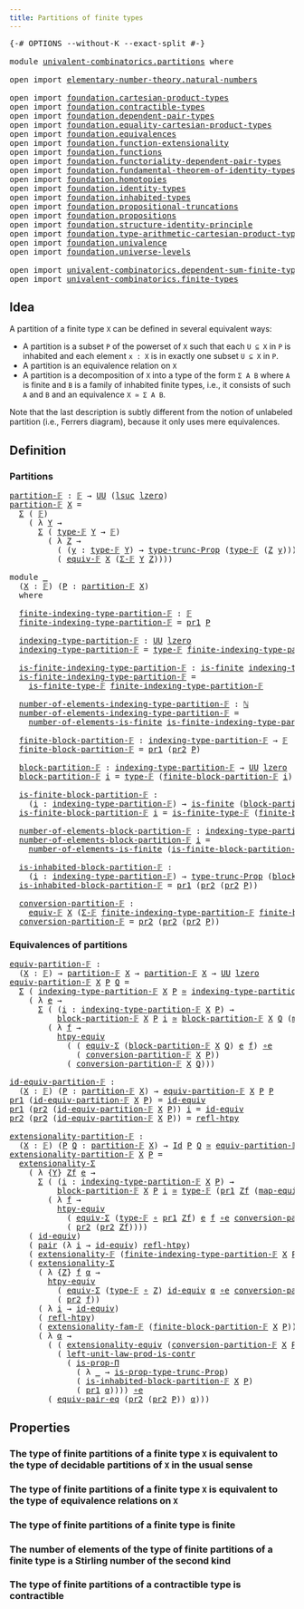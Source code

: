 ```yaml
---
title: Partitions of finite types
---
```


<pre class="Agda"><a id="52" class="Symbol">{-#</a> <a id="56" class="Keyword">OPTIONS</a> <a id="64" class="Pragma">--without-K</a> <a id="76" class="Pragma">--exact-split</a> <a id="90" class="Symbol">#-}</a>

<a id="95" class="Keyword">module</a> <a id="102" href="univalent-combinatorics.partitions.html" class="Module">univalent-combinatorics.partitions</a> <a id="137" class="Keyword">where</a>

<a id="144" class="Keyword">open</a> <a id="149" class="Keyword">import</a> <a id="156" href="elementary-number-theory.natural-numbers.html" class="Module">elementary-number-theory.natural-numbers</a>

<a id="198" class="Keyword">open</a> <a id="203" class="Keyword">import</a> <a id="210" href="foundation.cartesian-product-types.html" class="Module">foundation.cartesian-product-types</a>
<a id="245" class="Keyword">open</a> <a id="250" class="Keyword">import</a> <a id="257" href="foundation.contractible-types.html" class="Module">foundation.contractible-types</a>
<a id="287" class="Keyword">open</a> <a id="292" class="Keyword">import</a> <a id="299" href="foundation.dependent-pair-types.html" class="Module">foundation.dependent-pair-types</a>
<a id="331" class="Keyword">open</a> <a id="336" class="Keyword">import</a> <a id="343" href="foundation.equality-cartesian-product-types.html" class="Module">foundation.equality-cartesian-product-types</a>
<a id="387" class="Keyword">open</a> <a id="392" class="Keyword">import</a> <a id="399" href="foundation.equivalences.html" class="Module">foundation.equivalences</a>
<a id="423" class="Keyword">open</a> <a id="428" class="Keyword">import</a> <a id="435" href="foundation.function-extensionality.html" class="Module">foundation.function-extensionality</a>
<a id="470" class="Keyword">open</a> <a id="475" class="Keyword">import</a> <a id="482" href="foundation.functions.html" class="Module">foundation.functions</a>
<a id="503" class="Keyword">open</a> <a id="508" class="Keyword">import</a> <a id="515" href="foundation.functoriality-dependent-pair-types.html" class="Module">foundation.functoriality-dependent-pair-types</a>
<a id="561" class="Keyword">open</a> <a id="566" class="Keyword">import</a> <a id="573" href="foundation.fundamental-theorem-of-identity-types.html" class="Module">foundation.fundamental-theorem-of-identity-types</a>
<a id="622" class="Keyword">open</a> <a id="627" class="Keyword">import</a> <a id="634" href="foundation.homotopies.html" class="Module">foundation.homotopies</a>
<a id="656" class="Keyword">open</a> <a id="661" class="Keyword">import</a> <a id="668" href="foundation.identity-types.html" class="Module">foundation.identity-types</a>
<a id="694" class="Keyword">open</a> <a id="699" class="Keyword">import</a> <a id="706" href="foundation.inhabited-types.html" class="Module">foundation.inhabited-types</a>
<a id="733" class="Keyword">open</a> <a id="738" class="Keyword">import</a> <a id="745" href="foundation.propositional-truncations.html" class="Module">foundation.propositional-truncations</a>
<a id="782" class="Keyword">open</a> <a id="787" class="Keyword">import</a> <a id="794" href="foundation.propositions.html" class="Module">foundation.propositions</a>
<a id="818" class="Keyword">open</a> <a id="823" class="Keyword">import</a> <a id="830" href="foundation.structure-identity-principle.html" class="Module">foundation.structure-identity-principle</a>
<a id="870" class="Keyword">open</a> <a id="875" class="Keyword">import</a> <a id="882" href="foundation.type-arithmetic-cartesian-product-types.html" class="Module">foundation.type-arithmetic-cartesian-product-types</a>
<a id="933" class="Keyword">open</a> <a id="938" class="Keyword">import</a> <a id="945" href="foundation.univalence.html" class="Module">foundation.univalence</a>
<a id="967" class="Keyword">open</a> <a id="972" class="Keyword">import</a> <a id="979" href="foundation.universe-levels.html" class="Module">foundation.universe-levels</a>

<a id="1007" class="Keyword">open</a> <a id="1012" class="Keyword">import</a> <a id="1019" href="univalent-combinatorics.dependent-sum-finite-types.html" class="Module">univalent-combinatorics.dependent-sum-finite-types</a>
<a id="1070" class="Keyword">open</a> <a id="1075" class="Keyword">import</a> <a id="1082" href="univalent-combinatorics.finite-types.html" class="Module">univalent-combinatorics.finite-types</a>
</pre>
## Idea

A partition of a finite type `X` can be defined in several equivalent ways:

- A partition is a subset `P` of the powerset of `X` such that each `U ⊆ X` in `P` is inhabited and each element `x : X` is in exactly one subset `U ⊆ X` in `P`.
- A partition is an equivalence relation on `X`
- A partition is a decomposition of `X` into a type of the form `Σ A B` where `A` is finite and `B` is a family of inhabited finite types, i.e., it consists of such `A` and `B` and an equivalence `X ≃ Σ A B`.

Note that the last description is subtly different from the notion of unlabeled partition (i.e., Ferrers diagram), because it only uses mere equivalences.

## Definition

### Partitions

<pre class="Agda"><a id="partition-𝔽"></a><a id="1825" href="univalent-combinatorics.partitions.html#1825" class="Function">partition-𝔽</a> <a id="1837" class="Symbol">:</a> <a id="1839" href="univalent-combinatorics.finite-types.html#4639" class="Function">𝔽</a> <a id="1841" class="Symbol">→</a> <a id="1843" href="foundation-core.universe-levels.html#222" class="Primitive">UU</a> <a id="1846" class="Symbol">(</a><a id="1847" href="Agda.Primitive.html#780" class="Primitive">lsuc</a> <a id="1852" href="Agda.Primitive.html#764" class="Primitive">lzero</a><a id="1857" class="Symbol">)</a>
<a id="1859" href="univalent-combinatorics.partitions.html#1825" class="Function">partition-𝔽</a> <a id="1871" href="univalent-combinatorics.partitions.html#1871" class="Bound">X</a> <a id="1873" class="Symbol">=</a>
  <a id="1877" href="foundation-core.dependent-pair-types.html#502" class="Record">Σ</a> <a id="1879" class="Symbol">(</a> <a id="1881" href="univalent-combinatorics.finite-types.html#4639" class="Function">𝔽</a><a id="1882" class="Symbol">)</a>
    <a id="1888" class="Symbol">(</a> <a id="1890" class="Symbol">λ</a> <a id="1892" href="univalent-combinatorics.partitions.html#1892" class="Bound">Y</a> <a id="1894" class="Symbol">→</a>
      <a id="1902" href="foundation-core.dependent-pair-types.html#502" class="Record">Σ</a> <a id="1904" class="Symbol">(</a> <a id="1906" href="univalent-combinatorics.finite-types.html#4687" class="Function">type-𝔽</a> <a id="1913" href="univalent-combinatorics.partitions.html#1892" class="Bound">Y</a> <a id="1915" class="Symbol">→</a> <a id="1917" href="univalent-combinatorics.finite-types.html#4639" class="Function">𝔽</a><a id="1918" class="Symbol">)</a>
        <a id="1928" class="Symbol">(</a> <a id="1930" class="Symbol">λ</a> <a id="1932" href="univalent-combinatorics.partitions.html#1932" class="Bound">Z</a> <a id="1934" class="Symbol">→</a>
          <a id="1946" class="Symbol">(</a> <a id="1948" class="Symbol">(</a><a id="1949" href="univalent-combinatorics.partitions.html#1949" class="Bound">y</a> <a id="1951" class="Symbol">:</a> <a id="1953" href="univalent-combinatorics.finite-types.html#4687" class="Function">type-𝔽</a> <a id="1960" href="univalent-combinatorics.partitions.html#1892" class="Bound">Y</a><a id="1961" class="Symbol">)</a> <a id="1963" class="Symbol">→</a> <a id="1965" href="foundation.propositional-truncations.html#2012" class="Function">type-trunc-Prop</a> <a id="1981" class="Symbol">(</a><a id="1982" href="univalent-combinatorics.finite-types.html#4687" class="Function">type-𝔽</a> <a id="1989" class="Symbol">(</a><a id="1990" href="univalent-combinatorics.partitions.html#1932" class="Bound">Z</a> <a id="1992" href="univalent-combinatorics.partitions.html#1949" class="Bound">y</a><a id="1993" class="Symbol">)))</a> <a id="1997" href="foundation-core.cartesian-product-types.html#577" class="Function Operator">×</a>
          <a id="2009" class="Symbol">(</a> <a id="2011" href="univalent-combinatorics.finite-types.html#18789" class="Function">equiv-𝔽</a> <a id="2019" href="univalent-combinatorics.partitions.html#1871" class="Bound">X</a> <a id="2021" class="Symbol">(</a><a id="2022" href="univalent-combinatorics.dependent-sum-finite-types.html#2962" class="Function">Σ-𝔽</a> <a id="2026" href="univalent-combinatorics.partitions.html#1892" class="Bound">Y</a> <a id="2028" href="univalent-combinatorics.partitions.html#1932" class="Bound">Z</a><a id="2029" class="Symbol">))))</a>

<a id="2035" class="Keyword">module</a> <a id="2042" href="univalent-combinatorics.partitions.html#2042" class="Module">_</a>
  <a id="2046" class="Symbol">(</a><a id="2047" href="univalent-combinatorics.partitions.html#2047" class="Bound">X</a> <a id="2049" class="Symbol">:</a> <a id="2051" href="univalent-combinatorics.finite-types.html#4639" class="Function">𝔽</a><a id="2052" class="Symbol">)</a> <a id="2054" class="Symbol">(</a><a id="2055" href="univalent-combinatorics.partitions.html#2055" class="Bound">P</a> <a id="2057" class="Symbol">:</a> <a id="2059" href="univalent-combinatorics.partitions.html#1825" class="Function">partition-𝔽</a> <a id="2071" href="univalent-combinatorics.partitions.html#2047" class="Bound">X</a><a id="2072" class="Symbol">)</a>
  <a id="2076" class="Keyword">where</a>

  <a id="2085" href="univalent-combinatorics.partitions.html#2085" class="Function">finite-indexing-type-partition-𝔽</a> <a id="2118" class="Symbol">:</a> <a id="2120" href="univalent-combinatorics.finite-types.html#4639" class="Function">𝔽</a>
  <a id="2124" href="univalent-combinatorics.partitions.html#2085" class="Function">finite-indexing-type-partition-𝔽</a> <a id="2157" class="Symbol">=</a> <a id="2159" href="foundation-core.dependent-pair-types.html#592" class="Field">pr1</a> <a id="2163" href="univalent-combinatorics.partitions.html#2055" class="Bound">P</a>

  <a id="2168" href="univalent-combinatorics.partitions.html#2168" class="Function">indexing-type-partition-𝔽</a> <a id="2194" class="Symbol">:</a> <a id="2196" href="foundation-core.universe-levels.html#222" class="Primitive">UU</a> <a id="2199" href="Agda.Primitive.html#764" class="Primitive">lzero</a>
  <a id="2207" href="univalent-combinatorics.partitions.html#2168" class="Function">indexing-type-partition-𝔽</a> <a id="2233" class="Symbol">=</a> <a id="2235" href="univalent-combinatorics.finite-types.html#4687" class="Function">type-𝔽</a> <a id="2242" href="univalent-combinatorics.partitions.html#2085" class="Function">finite-indexing-type-partition-𝔽</a>

  <a id="2278" href="univalent-combinatorics.partitions.html#2278" class="Function">is-finite-indexing-type-partition-𝔽</a> <a id="2314" class="Symbol">:</a> <a id="2316" href="univalent-combinatorics.finite-types.html#4248" class="Function">is-finite</a> <a id="2326" href="univalent-combinatorics.partitions.html#2168" class="Function">indexing-type-partition-𝔽</a>
  <a id="2354" href="univalent-combinatorics.partitions.html#2278" class="Function">is-finite-indexing-type-partition-𝔽</a> <a id="2390" class="Symbol">=</a>
    <a id="2396" href="univalent-combinatorics.finite-types.html#4738" class="Function">is-finite-type-𝔽</a> <a id="2413" href="univalent-combinatorics.partitions.html#2085" class="Function">finite-indexing-type-partition-𝔽</a>

  <a id="2449" href="univalent-combinatorics.partitions.html#2449" class="Function">number-of-elements-indexing-type-partition-𝔽</a> <a id="2494" class="Symbol">:</a> <a id="2496" href="elementary-number-theory.natural-numbers.html#1444" class="Datatype">ℕ</a>
  <a id="2500" href="univalent-combinatorics.partitions.html#2449" class="Function">number-of-elements-indexing-type-partition-𝔽</a> <a id="2545" class="Symbol">=</a>
    <a id="2551" href="univalent-combinatorics.finite-types.html#13497" class="Function">number-of-elements-is-finite</a> <a id="2580" href="univalent-combinatorics.partitions.html#2278" class="Function">is-finite-indexing-type-partition-𝔽</a>

  <a id="2619" href="univalent-combinatorics.partitions.html#2619" class="Function">finite-block-partition-𝔽</a> <a id="2644" class="Symbol">:</a> <a id="2646" href="univalent-combinatorics.partitions.html#2168" class="Function">indexing-type-partition-𝔽</a> <a id="2672" class="Symbol">→</a> <a id="2674" href="univalent-combinatorics.finite-types.html#4639" class="Function">𝔽</a>
  <a id="2678" href="univalent-combinatorics.partitions.html#2619" class="Function">finite-block-partition-𝔽</a> <a id="2703" class="Symbol">=</a> <a id="2705" href="foundation-core.dependent-pair-types.html#592" class="Field">pr1</a> <a id="2709" class="Symbol">(</a><a id="2710" href="foundation-core.dependent-pair-types.html#604" class="Field">pr2</a> <a id="2714" href="univalent-combinatorics.partitions.html#2055" class="Bound">P</a><a id="2715" class="Symbol">)</a>

  <a id="2720" href="univalent-combinatorics.partitions.html#2720" class="Function">block-partition-𝔽</a> <a id="2738" class="Symbol">:</a> <a id="2740" href="univalent-combinatorics.partitions.html#2168" class="Function">indexing-type-partition-𝔽</a> <a id="2766" class="Symbol">→</a> <a id="2768" href="foundation-core.universe-levels.html#222" class="Primitive">UU</a> <a id="2771" href="Agda.Primitive.html#764" class="Primitive">lzero</a>
  <a id="2779" href="univalent-combinatorics.partitions.html#2720" class="Function">block-partition-𝔽</a> <a id="2797" href="univalent-combinatorics.partitions.html#2797" class="Bound">i</a> <a id="2799" class="Symbol">=</a> <a id="2801" href="univalent-combinatorics.finite-types.html#4687" class="Function">type-𝔽</a> <a id="2808" class="Symbol">(</a><a id="2809" href="univalent-combinatorics.partitions.html#2619" class="Function">finite-block-partition-𝔽</a> <a id="2834" href="univalent-combinatorics.partitions.html#2797" class="Bound">i</a><a id="2835" class="Symbol">)</a>

  <a id="2840" href="univalent-combinatorics.partitions.html#2840" class="Function">is-finite-block-partition-𝔽</a> <a id="2868" class="Symbol">:</a>
    <a id="2874" class="Symbol">(</a><a id="2875" href="univalent-combinatorics.partitions.html#2875" class="Bound">i</a> <a id="2877" class="Symbol">:</a> <a id="2879" href="univalent-combinatorics.partitions.html#2168" class="Function">indexing-type-partition-𝔽</a><a id="2904" class="Symbol">)</a> <a id="2906" class="Symbol">→</a> <a id="2908" href="univalent-combinatorics.finite-types.html#4248" class="Function">is-finite</a> <a id="2918" class="Symbol">(</a><a id="2919" href="univalent-combinatorics.partitions.html#2720" class="Function">block-partition-𝔽</a> <a id="2937" href="univalent-combinatorics.partitions.html#2875" class="Bound">i</a><a id="2938" class="Symbol">)</a>
  <a id="2942" href="univalent-combinatorics.partitions.html#2840" class="Function">is-finite-block-partition-𝔽</a> <a id="2970" href="univalent-combinatorics.partitions.html#2970" class="Bound">i</a> <a id="2972" class="Symbol">=</a> <a id="2974" href="univalent-combinatorics.finite-types.html#4738" class="Function">is-finite-type-𝔽</a> <a id="2991" class="Symbol">(</a><a id="2992" href="univalent-combinatorics.partitions.html#2619" class="Function">finite-block-partition-𝔽</a> <a id="3017" href="univalent-combinatorics.partitions.html#2970" class="Bound">i</a><a id="3018" class="Symbol">)</a>

  <a id="3023" href="univalent-combinatorics.partitions.html#3023" class="Function">number-of-elements-block-partition-𝔽</a> <a id="3060" class="Symbol">:</a> <a id="3062" href="univalent-combinatorics.partitions.html#2168" class="Function">indexing-type-partition-𝔽</a> <a id="3088" class="Symbol">→</a> <a id="3090" href="elementary-number-theory.natural-numbers.html#1444" class="Datatype">ℕ</a>
  <a id="3094" href="univalent-combinatorics.partitions.html#3023" class="Function">number-of-elements-block-partition-𝔽</a> <a id="3131" href="univalent-combinatorics.partitions.html#3131" class="Bound">i</a> <a id="3133" class="Symbol">=</a>
    <a id="3139" href="univalent-combinatorics.finite-types.html#13497" class="Function">number-of-elements-is-finite</a> <a id="3168" class="Symbol">(</a><a id="3169" href="univalent-combinatorics.partitions.html#2840" class="Function">is-finite-block-partition-𝔽</a> <a id="3197" href="univalent-combinatorics.partitions.html#3131" class="Bound">i</a><a id="3198" class="Symbol">)</a>

  <a id="3203" href="univalent-combinatorics.partitions.html#3203" class="Function">is-inhabited-block-partition-𝔽</a> <a id="3234" class="Symbol">:</a>
    <a id="3240" class="Symbol">(</a><a id="3241" href="univalent-combinatorics.partitions.html#3241" class="Bound">i</a> <a id="3243" class="Symbol">:</a> <a id="3245" href="univalent-combinatorics.partitions.html#2168" class="Function">indexing-type-partition-𝔽</a><a id="3270" class="Symbol">)</a> <a id="3272" class="Symbol">→</a> <a id="3274" href="foundation.propositional-truncations.html#2012" class="Function">type-trunc-Prop</a> <a id="3290" class="Symbol">(</a><a id="3291" href="univalent-combinatorics.partitions.html#2720" class="Function">block-partition-𝔽</a> <a id="3309" href="univalent-combinatorics.partitions.html#3241" class="Bound">i</a><a id="3310" class="Symbol">)</a>
  <a id="3314" href="univalent-combinatorics.partitions.html#3203" class="Function">is-inhabited-block-partition-𝔽</a> <a id="3345" class="Symbol">=</a> <a id="3347" href="foundation-core.dependent-pair-types.html#592" class="Field">pr1</a> <a id="3351" class="Symbol">(</a><a id="3352" href="foundation-core.dependent-pair-types.html#604" class="Field">pr2</a> <a id="3356" class="Symbol">(</a><a id="3357" href="foundation-core.dependent-pair-types.html#604" class="Field">pr2</a> <a id="3361" href="univalent-combinatorics.partitions.html#2055" class="Bound">P</a><a id="3362" class="Symbol">))</a>

  <a id="3368" href="univalent-combinatorics.partitions.html#3368" class="Function">conversion-partition-𝔽</a> <a id="3391" class="Symbol">:</a>
    <a id="3397" href="univalent-combinatorics.finite-types.html#18789" class="Function">equiv-𝔽</a> <a id="3405" href="univalent-combinatorics.partitions.html#2047" class="Bound">X</a> <a id="3407" class="Symbol">(</a><a id="3408" href="univalent-combinatorics.dependent-sum-finite-types.html#2962" class="Function">Σ-𝔽</a> <a id="3412" href="univalent-combinatorics.partitions.html#2085" class="Function">finite-indexing-type-partition-𝔽</a> <a id="3445" href="univalent-combinatorics.partitions.html#2619" class="Function">finite-block-partition-𝔽</a><a id="3469" class="Symbol">)</a>
  <a id="3473" href="univalent-combinatorics.partitions.html#3368" class="Function">conversion-partition-𝔽</a> <a id="3496" class="Symbol">=</a> <a id="3498" href="foundation-core.dependent-pair-types.html#604" class="Field">pr2</a> <a id="3502" class="Symbol">(</a><a id="3503" href="foundation-core.dependent-pair-types.html#604" class="Field">pr2</a> <a id="3507" class="Symbol">(</a><a id="3508" href="foundation-core.dependent-pair-types.html#604" class="Field">pr2</a> <a id="3512" href="univalent-combinatorics.partitions.html#2055" class="Bound">P</a><a id="3513" class="Symbol">))</a>
</pre>
### Equivalences of partitions

<pre class="Agda"><a id="equiv-partition-𝔽"></a><a id="3561" href="univalent-combinatorics.partitions.html#3561" class="Function">equiv-partition-𝔽</a> <a id="3579" class="Symbol">:</a>
  <a id="3583" class="Symbol">(</a><a id="3584" href="univalent-combinatorics.partitions.html#3584" class="Bound">X</a> <a id="3586" class="Symbol">:</a> <a id="3588" href="univalent-combinatorics.finite-types.html#4639" class="Function">𝔽</a><a id="3589" class="Symbol">)</a> <a id="3591" class="Symbol">→</a> <a id="3593" href="univalent-combinatorics.partitions.html#1825" class="Function">partition-𝔽</a> <a id="3605" href="univalent-combinatorics.partitions.html#3584" class="Bound">X</a> <a id="3607" class="Symbol">→</a> <a id="3609" href="univalent-combinatorics.partitions.html#1825" class="Function">partition-𝔽</a> <a id="3621" href="univalent-combinatorics.partitions.html#3584" class="Bound">X</a> <a id="3623" class="Symbol">→</a> <a id="3625" href="foundation-core.universe-levels.html#222" class="Primitive">UU</a> <a id="3628" href="Agda.Primitive.html#764" class="Primitive">lzero</a>
<a id="3634" href="univalent-combinatorics.partitions.html#3561" class="Function">equiv-partition-𝔽</a> <a id="3652" href="univalent-combinatorics.partitions.html#3652" class="Bound">X</a> <a id="3654" href="univalent-combinatorics.partitions.html#3654" class="Bound">P</a> <a id="3656" href="univalent-combinatorics.partitions.html#3656" class="Bound">Q</a> <a id="3658" class="Symbol">=</a>
  <a id="3662" href="foundation-core.dependent-pair-types.html#502" class="Record">Σ</a> <a id="3664" class="Symbol">(</a> <a id="3666" href="univalent-combinatorics.partitions.html#2168" class="Function">indexing-type-partition-𝔽</a> <a id="3692" href="univalent-combinatorics.partitions.html#3652" class="Bound">X</a> <a id="3694" href="univalent-combinatorics.partitions.html#3654" class="Bound">P</a> <a id="3696" href="foundation-core.equivalences.html#1607" class="Function Operator">≃</a> <a id="3698" href="univalent-combinatorics.partitions.html#2168" class="Function">indexing-type-partition-𝔽</a> <a id="3724" href="univalent-combinatorics.partitions.html#3652" class="Bound">X</a> <a id="3726" href="univalent-combinatorics.partitions.html#3656" class="Bound">Q</a><a id="3727" class="Symbol">)</a>
    <a id="3733" class="Symbol">(</a> <a id="3735" class="Symbol">λ</a> <a id="3737" href="univalent-combinatorics.partitions.html#3737" class="Bound">e</a> <a id="3739" class="Symbol">→</a>
      <a id="3747" href="foundation-core.dependent-pair-types.html#502" class="Record">Σ</a> <a id="3749" class="Symbol">(</a> <a id="3751" class="Symbol">(</a><a id="3752" href="univalent-combinatorics.partitions.html#3752" class="Bound">i</a> <a id="3754" class="Symbol">:</a> <a id="3756" href="univalent-combinatorics.partitions.html#2168" class="Function">indexing-type-partition-𝔽</a> <a id="3782" href="univalent-combinatorics.partitions.html#3652" class="Bound">X</a> <a id="3784" href="univalent-combinatorics.partitions.html#3654" class="Bound">P</a><a id="3785" class="Symbol">)</a> <a id="3787" class="Symbol">→</a>
          <a id="3799" href="univalent-combinatorics.partitions.html#2720" class="Function">block-partition-𝔽</a> <a id="3817" href="univalent-combinatorics.partitions.html#3652" class="Bound">X</a> <a id="3819" href="univalent-combinatorics.partitions.html#3654" class="Bound">P</a> <a id="3821" href="univalent-combinatorics.partitions.html#3752" class="Bound">i</a> <a id="3823" href="foundation-core.equivalences.html#1607" class="Function Operator">≃</a> <a id="3825" href="univalent-combinatorics.partitions.html#2720" class="Function">block-partition-𝔽</a> <a id="3843" href="univalent-combinatorics.partitions.html#3652" class="Bound">X</a> <a id="3845" href="univalent-combinatorics.partitions.html#3656" class="Bound">Q</a> <a id="3847" class="Symbol">(</a><a id="3848" href="foundation-core.equivalences.html#1807" class="Function">map-equiv</a> <a id="3858" href="univalent-combinatorics.partitions.html#3737" class="Bound">e</a> <a id="3860" href="univalent-combinatorics.partitions.html#3752" class="Bound">i</a><a id="3861" class="Symbol">))</a>
        <a id="3872" class="Symbol">(</a> <a id="3874" class="Symbol">λ</a> <a id="3876" href="univalent-combinatorics.partitions.html#3876" class="Bound">f</a> <a id="3878" class="Symbol">→</a>
          <a id="3890" href="foundation.equivalences.html#12756" class="Function">htpy-equiv</a>
            <a id="3913" class="Symbol">(</a> <a id="3915" class="Symbol">(</a> <a id="3917" href="foundation-core.functoriality-dependent-pair-types.html#10421" class="Function">equiv-Σ</a> <a id="3925" class="Symbol">(</a><a id="3926" href="univalent-combinatorics.partitions.html#2720" class="Function">block-partition-𝔽</a> <a id="3944" href="univalent-combinatorics.partitions.html#3652" class="Bound">X</a> <a id="3946" href="univalent-combinatorics.partitions.html#3656" class="Bound">Q</a><a id="3947" class="Symbol">)</a> <a id="3949" href="univalent-combinatorics.partitions.html#3737" class="Bound">e</a> <a id="3951" href="univalent-combinatorics.partitions.html#3876" class="Bound">f</a><a id="3952" class="Symbol">)</a> <a id="3954" href="foundation-core.equivalences.html#7855" class="Function Operator">∘e</a>
              <a id="3971" class="Symbol">(</a> <a id="3973" href="univalent-combinatorics.partitions.html#3368" class="Function">conversion-partition-𝔽</a> <a id="3996" href="univalent-combinatorics.partitions.html#3652" class="Bound">X</a> <a id="3998" href="univalent-combinatorics.partitions.html#3654" class="Bound">P</a><a id="3999" class="Symbol">))</a>
            <a id="4014" class="Symbol">(</a> <a id="4016" href="univalent-combinatorics.partitions.html#3368" class="Function">conversion-partition-𝔽</a> <a id="4039" href="univalent-combinatorics.partitions.html#3652" class="Bound">X</a> <a id="4041" href="univalent-combinatorics.partitions.html#3656" class="Bound">Q</a><a id="4042" class="Symbol">)))</a>

<a id="id-equiv-partition-𝔽"></a><a id="4047" href="univalent-combinatorics.partitions.html#4047" class="Function">id-equiv-partition-𝔽</a> <a id="4068" class="Symbol">:</a>
  <a id="4072" class="Symbol">(</a><a id="4073" href="univalent-combinatorics.partitions.html#4073" class="Bound">X</a> <a id="4075" class="Symbol">:</a> <a id="4077" href="univalent-combinatorics.finite-types.html#4639" class="Function">𝔽</a><a id="4078" class="Symbol">)</a> <a id="4080" class="Symbol">(</a><a id="4081" href="univalent-combinatorics.partitions.html#4081" class="Bound">P</a> <a id="4083" class="Symbol">:</a> <a id="4085" href="univalent-combinatorics.partitions.html#1825" class="Function">partition-𝔽</a> <a id="4097" href="univalent-combinatorics.partitions.html#4073" class="Bound">X</a><a id="4098" class="Symbol">)</a> <a id="4100" class="Symbol">→</a> <a id="4102" href="univalent-combinatorics.partitions.html#3561" class="Function">equiv-partition-𝔽</a> <a id="4120" href="univalent-combinatorics.partitions.html#4073" class="Bound">X</a> <a id="4122" href="univalent-combinatorics.partitions.html#4081" class="Bound">P</a> <a id="4124" href="univalent-combinatorics.partitions.html#4081" class="Bound">P</a>
<a id="4126" href="foundation-core.dependent-pair-types.html#592" class="Field">pr1</a> <a id="4130" class="Symbol">(</a><a id="4131" href="univalent-combinatorics.partitions.html#4047" class="Function">id-equiv-partition-𝔽</a> <a id="4152" href="univalent-combinatorics.partitions.html#4152" class="Bound">X</a> <a id="4154" href="univalent-combinatorics.partitions.html#4154" class="Bound">P</a><a id="4155" class="Symbol">)</a> <a id="4157" class="Symbol">=</a> <a id="4159" href="foundation-core.equivalences.html#2480" class="Function">id-equiv</a>
<a id="4168" href="foundation-core.dependent-pair-types.html#592" class="Field">pr1</a> <a id="4172" class="Symbol">(</a><a id="4173" href="foundation-core.dependent-pair-types.html#604" class="Field">pr2</a> <a id="4177" class="Symbol">(</a><a id="4178" href="univalent-combinatorics.partitions.html#4047" class="Function">id-equiv-partition-𝔽</a> <a id="4199" href="univalent-combinatorics.partitions.html#4199" class="Bound">X</a> <a id="4201" href="univalent-combinatorics.partitions.html#4201" class="Bound">P</a><a id="4202" class="Symbol">))</a> <a id="4205" href="univalent-combinatorics.partitions.html#4205" class="Bound">i</a> <a id="4207" class="Symbol">=</a> <a id="4209" href="foundation-core.equivalences.html#2480" class="Function">id-equiv</a>
<a id="4218" href="foundation-core.dependent-pair-types.html#604" class="Field">pr2</a> <a id="4222" class="Symbol">(</a><a id="4223" href="foundation-core.dependent-pair-types.html#604" class="Field">pr2</a> <a id="4227" class="Symbol">(</a><a id="4228" href="univalent-combinatorics.partitions.html#4047" class="Function">id-equiv-partition-𝔽</a> <a id="4249" href="univalent-combinatorics.partitions.html#4249" class="Bound">X</a> <a id="4251" href="univalent-combinatorics.partitions.html#4251" class="Bound">P</a><a id="4252" class="Symbol">))</a> <a id="4255" class="Symbol">=</a> <a id="4257" href="foundation-core.homotopies.html#710" class="Function">refl-htpy</a>

<a id="extensionality-partition-𝔽"></a><a id="4268" href="univalent-combinatorics.partitions.html#4268" class="Function">extensionality-partition-𝔽</a> <a id="4295" class="Symbol">:</a>
  <a id="4299" class="Symbol">(</a><a id="4300" href="univalent-combinatorics.partitions.html#4300" class="Bound">X</a> <a id="4302" class="Symbol">:</a> <a id="4304" href="univalent-combinatorics.finite-types.html#4639" class="Function">𝔽</a><a id="4305" class="Symbol">)</a> <a id="4307" class="Symbol">(</a><a id="4308" href="univalent-combinatorics.partitions.html#4308" class="Bound">P</a> <a id="4310" href="univalent-combinatorics.partitions.html#4310" class="Bound">Q</a> <a id="4312" class="Symbol">:</a> <a id="4314" href="univalent-combinatorics.partitions.html#1825" class="Function">partition-𝔽</a> <a id="4326" href="univalent-combinatorics.partitions.html#4300" class="Bound">X</a><a id="4327" class="Symbol">)</a> <a id="4329" class="Symbol">→</a> <a id="4331" href="foundation-core.identity-types.html#641" class="Datatype">Id</a> <a id="4334" href="univalent-combinatorics.partitions.html#4308" class="Bound">P</a> <a id="4336" href="univalent-combinatorics.partitions.html#4310" class="Bound">Q</a> <a id="4338" href="foundation-core.equivalences.html#1607" class="Function Operator">≃</a> <a id="4340" href="univalent-combinatorics.partitions.html#3561" class="Function">equiv-partition-𝔽</a> <a id="4358" href="univalent-combinatorics.partitions.html#4300" class="Bound">X</a> <a id="4360" href="univalent-combinatorics.partitions.html#4308" class="Bound">P</a> <a id="4362" href="univalent-combinatorics.partitions.html#4310" class="Bound">Q</a>
<a id="4364" href="univalent-combinatorics.partitions.html#4268" class="Function">extensionality-partition-𝔽</a> <a id="4391" href="univalent-combinatorics.partitions.html#4391" class="Bound">X</a> <a id="4393" href="univalent-combinatorics.partitions.html#4393" class="Bound">P</a> <a id="4395" class="Symbol">=</a>
  <a id="4399" href="foundation.structure-identity-principle.html#2980" class="Function">extensionality-Σ</a>
    <a id="4420" class="Symbol">(</a> <a id="4422" class="Symbol">λ</a> <a id="4424" class="Symbol">{</a><a id="4425" href="univalent-combinatorics.partitions.html#4425" class="Bound">Y</a><a id="4426" class="Symbol">}</a> <a id="4428" href="univalent-combinatorics.partitions.html#4428" class="Bound">Zf</a> <a id="4431" href="univalent-combinatorics.partitions.html#4431" class="Bound">e</a> <a id="4433" class="Symbol">→</a>
      <a id="4441" href="foundation-core.dependent-pair-types.html#502" class="Record">Σ</a> <a id="4443" class="Symbol">(</a> <a id="4445" class="Symbol">(</a><a id="4446" href="univalent-combinatorics.partitions.html#4446" class="Bound">i</a> <a id="4448" class="Symbol">:</a> <a id="4450" href="univalent-combinatorics.partitions.html#2168" class="Function">indexing-type-partition-𝔽</a> <a id="4476" href="univalent-combinatorics.partitions.html#4391" class="Bound">X</a> <a id="4478" href="univalent-combinatorics.partitions.html#4393" class="Bound">P</a><a id="4479" class="Symbol">)</a> <a id="4481" class="Symbol">→</a>
          <a id="4493" href="univalent-combinatorics.partitions.html#2720" class="Function">block-partition-𝔽</a> <a id="4511" href="univalent-combinatorics.partitions.html#4391" class="Bound">X</a> <a id="4513" href="univalent-combinatorics.partitions.html#4393" class="Bound">P</a> <a id="4515" href="univalent-combinatorics.partitions.html#4446" class="Bound">i</a> <a id="4517" href="foundation-core.equivalences.html#1607" class="Function Operator">≃</a> <a id="4519" href="univalent-combinatorics.finite-types.html#4687" class="Function">type-𝔽</a> <a id="4526" class="Symbol">(</a><a id="4527" href="foundation-core.dependent-pair-types.html#592" class="Field">pr1</a> <a id="4531" href="univalent-combinatorics.partitions.html#4428" class="Bound">Zf</a> <a id="4534" class="Symbol">(</a><a id="4535" href="foundation-core.equivalences.html#1807" class="Function">map-equiv</a> <a id="4545" href="univalent-combinatorics.partitions.html#4431" class="Bound">e</a> <a id="4547" href="univalent-combinatorics.partitions.html#4446" class="Bound">i</a><a id="4548" class="Symbol">)))</a>
        <a id="4560" class="Symbol">(</a> <a id="4562" class="Symbol">λ</a> <a id="4564" href="univalent-combinatorics.partitions.html#4564" class="Bound">f</a> <a id="4566" class="Symbol">→</a>
          <a id="4578" href="foundation.equivalences.html#12756" class="Function">htpy-equiv</a>
            <a id="4601" class="Symbol">(</a> <a id="4603" href="foundation-core.functoriality-dependent-pair-types.html#10421" class="Function">equiv-Σ</a> <a id="4611" class="Symbol">(</a><a id="4612" href="univalent-combinatorics.finite-types.html#4687" class="Function">type-𝔽</a> <a id="4619" href="foundation-core.functions.html#407" class="Function Operator">∘</a> <a id="4621" href="foundation-core.dependent-pair-types.html#592" class="Field">pr1</a> <a id="4625" href="univalent-combinatorics.partitions.html#4428" class="Bound">Zf</a><a id="4627" class="Symbol">)</a> <a id="4629" href="univalent-combinatorics.partitions.html#4431" class="Bound">e</a> <a id="4631" href="univalent-combinatorics.partitions.html#4564" class="Bound">f</a> <a id="4633" href="foundation-core.equivalences.html#7855" class="Function Operator">∘e</a> <a id="4636" href="univalent-combinatorics.partitions.html#3368" class="Function">conversion-partition-𝔽</a> <a id="4659" href="univalent-combinatorics.partitions.html#4391" class="Bound">X</a> <a id="4661" href="univalent-combinatorics.partitions.html#4393" class="Bound">P</a><a id="4662" class="Symbol">)</a>
            <a id="4676" class="Symbol">(</a> <a id="4678" href="foundation-core.dependent-pair-types.html#604" class="Field">pr2</a> <a id="4682" class="Symbol">(</a><a id="4683" href="foundation-core.dependent-pair-types.html#604" class="Field">pr2</a> <a id="4687" href="univalent-combinatorics.partitions.html#4428" class="Bound">Zf</a><a id="4689" class="Symbol">))))</a>
    <a id="4698" class="Symbol">(</a> <a id="4700" href="foundation-core.equivalences.html#2480" class="Function">id-equiv</a><a id="4708" class="Symbol">)</a>
    <a id="4714" class="Symbol">(</a> <a id="4716" href="foundation-core.dependent-pair-types.html#575" class="InductiveConstructor">pair</a> <a id="4721" class="Symbol">(λ</a> <a id="4724" href="univalent-combinatorics.partitions.html#4724" class="Bound">i</a> <a id="4726" class="Symbol">→</a> <a id="4728" href="foundation-core.equivalences.html#2480" class="Function">id-equiv</a><a id="4736" class="Symbol">)</a> <a id="4738" href="foundation-core.homotopies.html#710" class="Function">refl-htpy</a><a id="4747" class="Symbol">)</a>
    <a id="4753" class="Symbol">(</a> <a id="4755" href="univalent-combinatorics.finite-types.html#18911" class="Function">extensionality-𝔽</a> <a id="4772" class="Symbol">(</a><a id="4773" href="univalent-combinatorics.partitions.html#2085" class="Function">finite-indexing-type-partition-𝔽</a> <a id="4806" href="univalent-combinatorics.partitions.html#4391" class="Bound">X</a> <a id="4808" href="univalent-combinatorics.partitions.html#4393" class="Bound">P</a><a id="4809" class="Symbol">))</a>
    <a id="4816" class="Symbol">(</a> <a id="4818" href="foundation.structure-identity-principle.html#2980" class="Function">extensionality-Σ</a>
      <a id="4841" class="Symbol">(</a> <a id="4843" class="Symbol">λ</a> <a id="4845" class="Symbol">{</a><a id="4846" href="univalent-combinatorics.partitions.html#4846" class="Bound">Z</a><a id="4847" class="Symbol">}</a> <a id="4849" href="univalent-combinatorics.partitions.html#4849" class="Bound">f</a> <a id="4851" href="univalent-combinatorics.partitions.html#4851" class="Bound">α</a> <a id="4853" class="Symbol">→</a>
        <a id="4863" href="foundation.equivalences.html#12756" class="Function">htpy-equiv</a>
          <a id="4884" class="Symbol">(</a> <a id="4886" href="foundation-core.functoriality-dependent-pair-types.html#10421" class="Function">equiv-Σ</a> <a id="4894" class="Symbol">(</a><a id="4895" href="univalent-combinatorics.finite-types.html#4687" class="Function">type-𝔽</a> <a id="4902" href="foundation-core.functions.html#407" class="Function Operator">∘</a> <a id="4904" href="univalent-combinatorics.partitions.html#4846" class="Bound">Z</a><a id="4905" class="Symbol">)</a> <a id="4907" href="foundation-core.equivalences.html#2480" class="Function">id-equiv</a> <a id="4916" href="univalent-combinatorics.partitions.html#4851" class="Bound">α</a> <a id="4918" href="foundation-core.equivalences.html#7855" class="Function Operator">∘e</a> <a id="4921" href="univalent-combinatorics.partitions.html#3368" class="Function">conversion-partition-𝔽</a> <a id="4944" href="univalent-combinatorics.partitions.html#4391" class="Bound">X</a> <a id="4946" href="univalent-combinatorics.partitions.html#4393" class="Bound">P</a><a id="4947" class="Symbol">)</a>
          <a id="4959" class="Symbol">(</a> <a id="4961" href="foundation-core.dependent-pair-types.html#604" class="Field">pr2</a> <a id="4965" href="univalent-combinatorics.partitions.html#4849" class="Bound">f</a><a id="4966" class="Symbol">))</a>
      <a id="4975" class="Symbol">(</a> <a id="4977" class="Symbol">λ</a> <a id="4979" href="univalent-combinatorics.partitions.html#4979" class="Bound">i</a> <a id="4981" class="Symbol">→</a> <a id="4983" href="foundation-core.equivalences.html#2480" class="Function">id-equiv</a><a id="4991" class="Symbol">)</a>
      <a id="4999" class="Symbol">(</a> <a id="5001" href="foundation-core.homotopies.html#710" class="Function">refl-htpy</a><a id="5010" class="Symbol">)</a>
      <a id="5018" class="Symbol">(</a> <a id="5020" href="univalent-combinatorics.finite-types.html#19711" class="Function">extensionality-fam-𝔽</a> <a id="5041" class="Symbol">(</a><a id="5042" href="univalent-combinatorics.partitions.html#2619" class="Function">finite-block-partition-𝔽</a> <a id="5067" href="univalent-combinatorics.partitions.html#4391" class="Bound">X</a> <a id="5069" href="univalent-combinatorics.partitions.html#4393" class="Bound">P</a><a id="5070" class="Symbol">))</a>
      <a id="5079" class="Symbol">(</a> <a id="5081" class="Symbol">λ</a> <a id="5083" href="univalent-combinatorics.partitions.html#5083" class="Bound">α</a> <a id="5085" class="Symbol">→</a>
        <a id="5095" class="Symbol">(</a> <a id="5097" class="Symbol">(</a> <a id="5099" href="foundation.equivalences.html#12852" class="Function">extensionality-equiv</a> <a id="5120" class="Symbol">(</a><a id="5121" href="univalent-combinatorics.partitions.html#3368" class="Function">conversion-partition-𝔽</a> <a id="5144" href="univalent-combinatorics.partitions.html#4391" class="Bound">X</a> <a id="5146" href="univalent-combinatorics.partitions.html#4393" class="Bound">P</a><a id="5147" class="Symbol">)</a> <a id="5149" class="Symbol">(</a><a id="5150" href="foundation-core.dependent-pair-types.html#604" class="Field">pr2</a> <a id="5154" href="univalent-combinatorics.partitions.html#5083" class="Bound">α</a><a id="5155" class="Symbol">))</a> <a id="5158" href="foundation-core.equivalences.html#7855" class="Function Operator">∘e</a>
          <a id="5171" class="Symbol">(</a> <a id="5173" href="foundation-core.type-arithmetic-cartesian-product-types.html#3403" class="Function">left-unit-law-prod-is-contr</a>
            <a id="5213" class="Symbol">(</a> <a id="5215" href="foundation-core.propositions.html#6147" class="Function">is-prop-Π</a>
              <a id="5239" class="Symbol">(</a> <a id="5241" class="Symbol">λ</a> <a id="5243" href="univalent-combinatorics.partitions.html#5243" class="Bound">_</a> <a id="5245" class="Symbol">→</a> <a id="5247" href="foundation.propositional-truncations.html#2191" class="Function">is-prop-type-trunc-Prop</a><a id="5270" class="Symbol">)</a>
              <a id="5286" class="Symbol">(</a> <a id="5288" href="univalent-combinatorics.partitions.html#3203" class="Function">is-inhabited-block-partition-𝔽</a> <a id="5319" href="univalent-combinatorics.partitions.html#4391" class="Bound">X</a> <a id="5321" href="univalent-combinatorics.partitions.html#4393" class="Bound">P</a><a id="5322" class="Symbol">)</a>
              <a id="5338" class="Symbol">(</a> <a id="5340" href="foundation-core.dependent-pair-types.html#592" class="Field">pr1</a> <a id="5344" href="univalent-combinatorics.partitions.html#5083" class="Bound">α</a><a id="5345" class="Symbol">))))</a> <a id="5350" href="foundation-core.equivalences.html#7855" class="Function Operator">∘e</a>
        <a id="5361" class="Symbol">(</a> <a id="5363" href="foundation.equality-cartesian-product-types.html#2279" class="Function">equiv-pair-eq</a> <a id="5377" class="Symbol">(</a><a id="5378" href="foundation-core.dependent-pair-types.html#604" class="Field">pr2</a> <a id="5382" class="Symbol">(</a><a id="5383" href="foundation-core.dependent-pair-types.html#604" class="Field">pr2</a> <a id="5387" href="univalent-combinatorics.partitions.html#4393" class="Bound">P</a><a id="5388" class="Symbol">))</a> <a id="5391" href="univalent-combinatorics.partitions.html#5083" class="Bound">α</a><a id="5392" class="Symbol">)))</a>
</pre>
## Properties

### The type of finite partitions of a finite type `X` is equivalent to the type of decidable partitions of `X` in the usual sense

### The type of finite partitions of a finite type `X` is equivalent to the type of equivalence relations on `X`

### The type of finite partitions of a finite type is finite

### The number of elements of the type of finite partitions of a finite type is a Stirling number of the second kind

### The type of finite partitions of a contractible type is contractible
